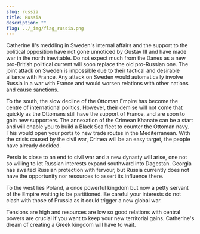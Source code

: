 ```yaml
---
slug: russia
title: Russia
description: ""
flag: ../_img/flag_russia.png
---
```


Catherine II's meddling in Sweden's internal affairs and the support to the political opposition have not gone unnoticed by Gustav III and have made war in the north inevitable. Do not expect much from the Danes as a new pro-British political current will soon replace the old pro-Russian one. The joint attack on Sweden is impossible due to their tactical and desirable alliance with France. Any attack on Sweden would automatically involve Russia in a war with France and would worsen relations with other nations and cause sanctions.

To the south, the slow decline of the Ottoman Empire has become the centre of international politics. However, their demise will not come that quickly as the Ottomans still have the support of France, and are soon to gain new supporters. The annexation of the Crimean Khanate can be a start and will enable you to build a Black Sea fleet to counter the Ottoman navy. This would open your ports to new trade routes in the Mediterranean. With the crisis caused by the civil war, Crimea will be an easy target, the people have already decided.

Persia is close to an end to civil war and a new dynasty will arise, one not so willing to let Russian interests expand southward into Dagestan. Georgia has awaited Russian protection with fervour, but Russia currently does not have the opportunity nor resources to assert its influence there.

To the west lies Poland, a once powerful kingdom but now a petty servant of the Empire waiting to be partitioned. Be careful your interests do not clash with those of Prussia as it could trigger a new global war.

Tensions are high and resources are low so good relations with central powers are crucial if you want to keep your new territorial gains. Catherine's dream of creating a Greek kingdom will have to wait.